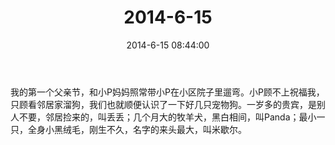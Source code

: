 ﻿---
title: "2014-6-15"
date: 2014-6-15 08:44:00
tags:
categories: 爸爸
---
我的第一个父亲节，和小P妈妈照常带小P在小区院子里遛弯。小P顾不上祝福我，只顾看邻居家溜狗，我们也就顺便认识了一下好几只宠物狗。一岁多的贵宾，是别人不要，邻居捡来的，叫丢丢；几个月大的牧羊犬，黑白相间，叫Panda；最小一只，全身小黑绒毛，刚生不久，名字的来头最大，叫米歇尔。